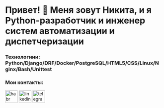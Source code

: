 # Привет! 👋 Меня зовут Никита, и я Python-разработчик и инженер систем автоматизации и диспетчеризации

### Технологиии: Python/Django/DRF/Docker/PostgreSQL/HTML5/CSS/Linux/Nginx/Bash/Unittest

### Мои контакты:
[<img src='https://cdn.jsdelivr.net/npm/simple-icons@3.0.1/icons/habr.svg' alt='habr' height='40'>](https://career.habr.com/Nikita223613)
[<img src='https://cdn.jsdelivr.net/npm/simple-icons@3.0.1/icons/linkedin.svg' alt='linkedin' height='40'>](https://www.linkedin.com/in/NikitaChalykh/)
[<img src='https://cdn.jsdelivr.net/npm/simple-icons@3.0.1/icons/telegram.svg' alt='telegram' height='40'>](http://t-do.ru/NikitaChalykh)
